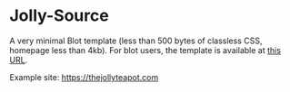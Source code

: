 # Jolly-Source
 A very minimal Blot template (less than 500 bytes of classless CSS, homepage less than 4kb). For blot users, the template is available at [this URL](https://blot.im/settings/template/share/8195c839-e667-4bfd-b775-27982eae5569).

 Example site: https://thejollyteapot.com
